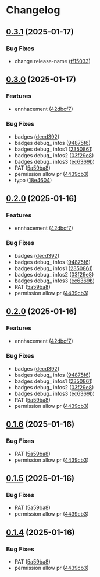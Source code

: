 # Changelog

## [0.3.1](https://github.com/L-Christ-ASD/Auto.Release/compare/v0.3.0...v0.3.1) (2025-01-17)


### Bug Fixes

* change release-name ([ff15033](https://github.com/L-Christ-ASD/Auto.Release/commit/ff15033c9a77c3aca6c3eb5bf0b76e140f42cd30))

## [0.3.0](https://github.com/L-Christ-ASD/s09_challenge_Latest/compare/v0.2.0...v0.3.0) (2025-01-17)


### Features

* ennhacement ([42dbcf7](https://github.com/L-Christ-ASD/s09_challenge_Latest/commit/42dbcf7df6ad429365e053823b2f5e7e29ad44cd))


### Bug Fixes

* badges ([decd392](https://github.com/L-Christ-ASD/s09_challenge_Latest/commit/decd3923e8ad274c6ba6a6dc2fed1ee51d088416))
* badges debug_ infos ([94875f6](https://github.com/L-Christ-ASD/s09_challenge_Latest/commit/94875f6a011339d75ffb4c3e426c8e243b282a2e))
* badges debug_ infos1 ([2350861](https://github.com/L-Christ-ASD/s09_challenge_Latest/commit/235086198c25224e5fa08c721edad220097c8bc8))
* badges debug_ infos2 ([03f29e8](https://github.com/L-Christ-ASD/s09_challenge_Latest/commit/03f29e83df5722de01ec36db85116166532ae7f2))
* badges debug_ infos3 ([ec6369b](https://github.com/L-Christ-ASD/s09_challenge_Latest/commit/ec6369b874d9eb4c5d1f7c466ae033df4fd2e6c3))
* PAT ([5a59ba8](https://github.com/L-Christ-ASD/s09_challenge_Latest/commit/5a59ba8d33130ec9ded7e39a4c79407f505f8742))
* permission allow pr ([4439cb3](https://github.com/L-Christ-ASD/s09_challenge_Latest/commit/4439cb3192dec2dbbfbc387947cac79abba390b1))
* typo ([18e4604](https://github.com/L-Christ-ASD/s09_challenge_Latest/commit/18e4604ed0a576030f83370d02cf853deb2c93b4))

## [0.2.0](https://github.com/L-Christ-ASD/s09_challenge_Latest/compare/v0.1.7...v0.2.0) (2025-01-16)


### Features

* ennhacement ([42dbcf7](https://github.com/L-Christ-ASD/s09_challenge_Latest/commit/42dbcf7df6ad429365e053823b2f5e7e29ad44cd))


### Bug Fixes

* badges ([decd392](https://github.com/L-Christ-ASD/s09_challenge_Latest/commit/decd3923e8ad274c6ba6a6dc2fed1ee51d088416))
* badges debug_ infos ([94875f6](https://github.com/L-Christ-ASD/s09_challenge_Latest/commit/94875f6a011339d75ffb4c3e426c8e243b282a2e))
* badges debug_ infos1 ([2350861](https://github.com/L-Christ-ASD/s09_challenge_Latest/commit/235086198c25224e5fa08c721edad220097c8bc8))
* badges debug_ infos2 ([03f29e8](https://github.com/L-Christ-ASD/s09_challenge_Latest/commit/03f29e83df5722de01ec36db85116166532ae7f2))
* badges debug_ infos3 ([ec6369b](https://github.com/L-Christ-ASD/s09_challenge_Latest/commit/ec6369b874d9eb4c5d1f7c466ae033df4fd2e6c3))
* PAT ([5a59ba8](https://github.com/L-Christ-ASD/s09_challenge_Latest/commit/5a59ba8d33130ec9ded7e39a4c79407f505f8742))
* permission allow pr ([4439cb3](https://github.com/L-Christ-ASD/s09_challenge_Latest/commit/4439cb3192dec2dbbfbc387947cac79abba390b1))

## [0.2.0](https://github.com/L-Christ-ASD/s09_challenge_Latest/compare/v0.1.6...v0.2.0) (2025-01-16)


### Features

* ennhacement ([42dbcf7](https://github.com/L-Christ-ASD/s09_challenge_Latest/commit/42dbcf7df6ad429365e053823b2f5e7e29ad44cd))


### Bug Fixes

* badges ([decd392](https://github.com/L-Christ-ASD/s09_challenge_Latest/commit/decd3923e8ad274c6ba6a6dc2fed1ee51d088416))
* badges debug_ infos ([94875f6](https://github.com/L-Christ-ASD/s09_challenge_Latest/commit/94875f6a011339d75ffb4c3e426c8e243b282a2e))
* badges debug_ infos1 ([2350861](https://github.com/L-Christ-ASD/s09_challenge_Latest/commit/235086198c25224e5fa08c721edad220097c8bc8))
* badges debug_ infos2 ([03f29e8](https://github.com/L-Christ-ASD/s09_challenge_Latest/commit/03f29e83df5722de01ec36db85116166532ae7f2))
* badges debug_ infos3 ([ec6369b](https://github.com/L-Christ-ASD/s09_challenge_Latest/commit/ec6369b874d9eb4c5d1f7c466ae033df4fd2e6c3))
* PAT ([5a59ba8](https://github.com/L-Christ-ASD/s09_challenge_Latest/commit/5a59ba8d33130ec9ded7e39a4c79407f505f8742))
* permission allow pr ([4439cb3](https://github.com/L-Christ-ASD/s09_challenge_Latest/commit/4439cb3192dec2dbbfbc387947cac79abba390b1))

## [0.1.6](https://github.com/L-Christ-ASD/s09_challenge_Latest/compare/v0.1.5...v0.1.6) (2025-01-16)


### Bug Fixes

* PAT ([5a59ba8](https://github.com/L-Christ-ASD/s09_challenge_Latest/commit/5a59ba8d33130ec9ded7e39a4c79407f505f8742))
* permission allow pr ([4439cb3](https://github.com/L-Christ-ASD/s09_challenge_Latest/commit/4439cb3192dec2dbbfbc387947cac79abba390b1))

## [0.1.5](https://github.com/L-Christ-ASD/s09_challenge_Latest/compare/v0.1.4...v0.1.5) (2025-01-16)


### Bug Fixes

* PAT ([5a59ba8](https://github.com/L-Christ-ASD/s09_challenge_Latest/commit/5a59ba8d33130ec9ded7e39a4c79407f505f8742))
* permission allow pr ([4439cb3](https://github.com/L-Christ-ASD/s09_challenge_Latest/commit/4439cb3192dec2dbbfbc387947cac79abba390b1))

## [0.1.4](https://github.com/L-Christ-ASD/s09_challenge_Latest/compare/v0.1.3...v0.1.4) (2025-01-16)


### Bug Fixes

* PAT ([5a59ba8](https://github.com/L-Christ-ASD/s09_challenge_Latest/commit/5a59ba8d33130ec9ded7e39a4c79407f505f8742))
* permission allow pr ([4439cb3](https://github.com/L-Christ-ASD/s09_challenge_Latest/commit/4439cb3192dec2dbbfbc387947cac79abba390b1))
